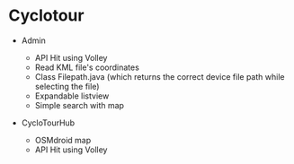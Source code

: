 # Cyclotour
- Admin
  - API Hit using Volley
  - Read KML file's coordinates 
  - Class Filepath.java (which returns the correct device file path while selecting the file)
  - Expandable listview
  - Simple search with map
 
- CycloTourHub
  - OSMdroid map
  - API Hit using Volley
